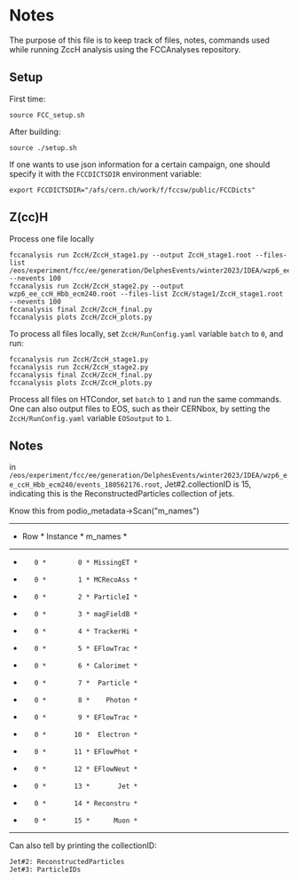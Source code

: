 # Notes

The purpose of this file is to keep track of files, notes, commands used while running ZccH analysis using the FCCAnalyses repository.

## Setup 

First time: 

```
source FCC_setup.sh
```

After building:

```
source ./setup.sh
```

If one wants to use json information for a certain campaign, one should specify it with the `FCCDICTSDIR` environment variable:

```
export FCCDICTSDIR="/afs/cern.ch/work/f/fccsw/public/FCCDicts" 
```

## Z(cc)H 

Process one file locally

```
fccanalysis run ZccH/ZccH_stage1.py --output ZccH_stage1.root --files-list /eos/experiment/fcc/ee/generation/DelphesEvents/winter2023/IDEA/wzp6_ee_ccH_Hbb_ecm240/events_180562176.root --nevents 100
fccanalysis run ZccH/ZccH_stage2.py --output wzp6_ee_ccH_Hbb_ecm240.root --files-list ZccH/stage1/ZccH_stage1.root --nevents 100
fccanalysis final ZccH/ZccH_final.py 
fccanalysis plots ZccH/ZccH_plots.py 
```

To process all files locally, set `ZccH/RunConfig.yaml` variable `batch` to `0`, and run:

```
fccanalysis run ZccH/ZccH_stage1.py 
fccanalysis run ZccH/ZccH_stage2.py
fccanalysis final ZccH/ZccH_final.py 
fccanalysis plots ZccH/ZccH_plots.py 
```

Process all files on HTCondor, set `batch` to `1` and run the same commands. One can also output files to EOS, such as their CERNbox, by setting the `ZccH/RunConfig.yaml`
variable `EOSoutput` to `1`. 

## Notes

in `/eos/experiment/fcc/ee/generation/DelphesEvents/winter2023/IDEA/wzp6_ee_ccH_Hbb_ecm240/events_180562176.root`,  Jet#2.collectionID is 15, indicating this is the ReconstructedParticles collection of jets. 

Know this from podio_metadata->Scan("m_names")

***********************************
*    Row   * Instance *   m_names *
***********************************
*        0 *        0 * MissingET *
*        0 *        1 * MCRecoAss *
*        0 *        2 * ParticleI *
*        0 *        3 * magFieldB *
*        0 *        4 * TrackerHi *
*        0 *        5 * EFlowTrac *
*        0 *        6 * Calorimet *
*        0 *        7 *  Particle *
*        0 *        8 *    Photon *
*        0 *        9 * EFlowTrac *
*        0 *       10 *  Electron *
*        0 *       11 * EFlowPhot *
*        0 *       12 * EFlowNeut *
*        0 *       13 *       Jet *
*        0 *       14 * Reconstru *
*        0 *       15 *      Muon *
***********************************

Can also tell by printing the collectionID:

```
Jet#2: ReconstructedParticles
Jet#3: ParticleIDs
```